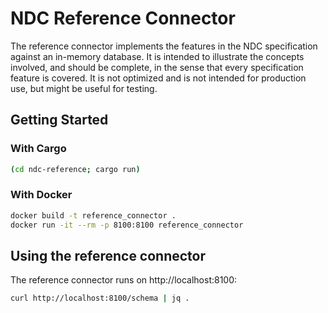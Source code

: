 # NDC Reference Connector

The reference connector implements the features in the NDC specification against an in-memory database. It is intended to illustrate the concepts involved, and should be complete, in the sense that every specification feature is covered. It is not optimized and is not intended for production use, but might be useful for testing.

## Getting Started

### With Cargo

```sh
(cd ndc-reference; cargo run)
```

### With Docker

```sh
docker build -t reference_connector .
docker run -it --rm -p 8100:8100 reference_connector
```

## Using the reference connector

The reference connector runs on http://localhost:8100:

```sh
curl http://localhost:8100/schema | jq .
```